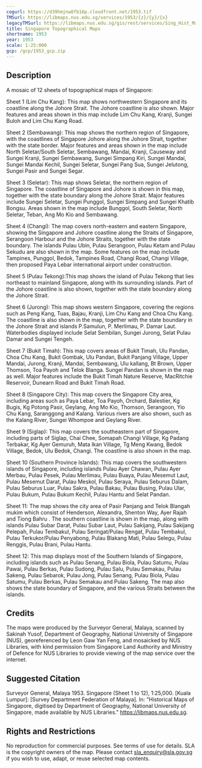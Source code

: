 ```yaml
---
cogurl: https://d39hmjnw8fb16p.cloudfront.net/1953.tif
TMSurl: https://libmaps.nus.edu.sg/services/1953/{z}/{y}/{x}
legacyTMSurl: https://libmaps.nus.edu.sg/gis/rest/services/Sing_Hist_Maps/1953/MapServer/tile/{z}/{y}/{x}
title: Singapore Topographical Maps
shortname: 1953
year: 1953
scale: 1:25:000
gcp: /gcp/1953_gcp.zip
---
```


## Description

A mosaic of 12 sheets of topographical maps of Singapore:

Sheet 1 (Lim Chu Kang): This map shows northwestern Singapore and its coastline along the Johore Strait. The Johore coastline is also shown. Major features and areas shown in this map include Lim Chu Kang, Kranji, Sungei Buloh and Lim Chu Kang Road.

Sheet 2 (Sembawang): This map shows the northern region of Singapore, with the coastlines of Singapore Johore along the Johore Strait, together with the state border. Major features and areas shown in the map include North Seletar/South Seletar, Sembawang, Mandai, Kranji, Causeway and Sungei Kranji, Sungei Sembawang, Sungei Simpang Kiri, Sungei Mandai, Sungei Mandai Kechil, Sungei Seletar, Sungei Pang Sua, Sungei Jelutong, Sungei Pasir and Sungei Segar.

Sheet 3 (Seletar): This map shows Seletar, the northern region of Singapore. The coastline of Singapore and Johore is shown in this map, together with the state boundary along the Johore Strait. Major features include Sungei Seletar, Sungei Punggol, Sungei Simpang and Sungei Khatib Bongsu. Areas shown in the map include Bunggol, South Seletar, North Seletar, Teban, Ang Mo Kio and Sembawang.

Sheet 4 (Changi): The map covers north-eastern and eastern Singapore, showing the Singapore and Johore coastline along the Straits of Singapore, Serangoon Harbour and the Johore Straits, together with the state boundary. The islands Pulau Ubin, Pulau Serangoon, Pulau Ketam and Pulau Sekudu are also shown in the map. Some features on the map include Tampines, Punggol, Bedok, Tampines Road, Changi Road, Changi Village, then proposed Paya Lebar international airport under construction.

Sheet 5 (Pulau Tekong):This map shows the island of Pulau Tekong that lies northeast to mainland Singapore, along with its surrounding islands. Part of the Johore coastline is also shown, together with the state boundary along the Johore Strait.

Sheet 6 (Jurong): This map shows western Singapore, covering the regions such as Peng Kang, Tuas, Bajau, Kranji, Lim Chu Kang and Choa Chu Kang. The coastline is also shown in the map, together with the state boundary in the Johore Strait and islands P.Samulun, P. Merlimau, P. Damar Laut. Waterbodies displayed include Selat Sembilan, Sungei Jurong, Selat Pulau Damar and Sungei Tengeh.

Sheet 7 (Bukit Timah): This map covers areas of Bukit Timah, Ulu Pandan, Choa Chu Kang, Bukit Gombak, Ulu Pandan, Bukit Panjang Village, Upper Mandai, Jurong, Kranji, Mandai, Sembawang, Ulu kallang, Bt Brown, Upper Thomson, Toa Payoh and Telok Blanga. Sungei Pandan is shown in the map as well. Major features include the Bukit Timah Nature Reserve, MacRitchie Reservoir, Dunearn Road and Bukit Timah Road.

Sheet 8 (Singapore City): This map covers the Singapore City area, including areas such as Paya Lebar, Toa Payoh, Orchard, Balestier, Kg Bugis, Kg Potong Pasir, Geylang, Ang Mo Kio, Thomson, Serangoon, Yio Chu Kang, Saranggong and Kalang. Various rivers are also shown, such as the Kalang River, Sungei Whompoe and Geylang River.

Sheet 9 (Siglap): This map covers the southeastern part of Singapore, including parts of Siglap, Chai Chee, Somapah Changi Village, Kg Padang Terbakar, Kg Ayer Gemuruh, Mata Ikan Village, Tg Meng Kwang, Bedok Village, Bedok, Ulu Bedok, Changi. The coastline is also shown in the map.

Sheet 10 (Southern Province Islands): This map covers the southwestern islands of Singapore, including islands Pulau Ayer Chawan, Pulau Ayer Merbau, Pulau Pesek, Pulau Merlimau, Pulau Buaya, Pulau Mesemut Laut, Pulau Mesemut Darat, Pulau Meskol, Pulau Seraya, Pulau Seburus Dalam, Pulau Seburus Luar, Pulau Sakra, Pulau Bakau, Pulau Busing, Pulau Ular, Pulau Bukum, Pulau Bukum Kechil, Pulau Hantu and Selat Pandan.

Sheet 11: The map shows the city area of Pasir Panjang and Telok Blangah mukim which consist of Henderson, Alexandra, Shenton Way, Ayer Rajah and Tiong Bahru . The southern coastline is shown in the map, along with islands Pulau Subar Darat, Pulau Subar Laut, Pulau Sakijang, Pulau Sakijang Pelepah, Pulau Tembakul, Pulau Seringat/Pulau Rengat, Pulau Tembakul, Pulau Terkukor/Pulau Penyabong, Pulau Blakang Mati, Pulau Selegu, Pulau Renggis, Pulau Brani, Pulau Hantu.

Sheet 12: This map displays most of the Southern Islands of Singapore, including islands such as Pulau Senang, Pulau Biola, Pulau Satumu, Pulau Pawai, Pulau Berkas, Pulau Sudong, Pulau Salu, Pulau Semakau, Pulau Sakeng, Pulau Sebarok, Pulau Jong, Pulau Senang, Pulau Biola, Pulau Satumu, Pulau Berkas, Pulau Semakau and Pulau Sakeng. The map also shows the state boundary of Singapore, and the various Straits between the islands.

## Credits

The maps were produced by the Surveyor General, Malaya, scanned by Sakinah Yusof, Department of Geography, National University of Singapore (NUS), georeferenced by Leon Gaw Yan Feng, and mosaicked by NUS Libraries, with kind permission from Singapore Land Authority and Ministry of Defence for NUS Libraries to provide viewing of the map service over the internet.

## Suggested Citation

Surveyor General, Malaya 1953. Singapore (Sheet 1 to 12), 1:25,000. [Kuala Lumpur]: [Survey Department Federation of Malaya]. In: "Historical Maps of Singapore, digitised by Department of Geography, National University of Singapore, made available by NUS Libraries." https://libmaps.nus.edu.sg.

## Rights and Restrictions

No reproduction for commercial purposes. See terms of use for details. SLA is the copyright owners of the map. Please contact sla_enquiry@sla.gov.sg if you wish to use, adapt, or reuse selected map contents.
